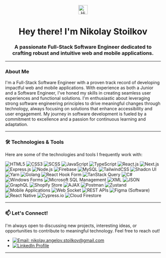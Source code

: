 <div align="center">
  <img src="https://raw.githubusercontent.com/Maneza/Maneza/master/hi.gif" width="30px" alt="Hi" />
  <h1>Hey there! I'm Nikolay Stoilkov</h1>
  <h3>A passionate Full-Stack Software Engineer dedicated to crafting robust and intuitive web and mobile applications.</h3>
</div>

---

### About Me

I'm a Full-Stack Software Engineer with a proven track record of developing impactful web and mobile applications. With experience as both a Junior and a Software Engineer, I've honed my skills in creating seamless user experiences and functional solutions. I'm enthusiastic about leveraging strong software engineering principles to drive meaningful changes through technology, always focusing on solutions that enhance accessibility and user engagement. My journey in software development is fueled by a commitment to excellence and a passion for continuous learning and adaptation.

---

### 🛠️ Technologies & Tools

Here are some of the technologies and tools I frequently work with:

<p>
  <img src="https://img.shields.io/badge/HTML5-E34F26?style=for-the-badge&logo=html5&logoColor=white" alt="HTML5" />
  <img src="https://img.shields.io/badge/CSS3-1572B6?style=for-the-badge&logo=css3&logoColor=white" alt="CSS3" />
  <img src="https://img.shields.io/badge/SCSS-CC6699?style=for-the-badge&logo=sass&logoColor=white" alt="SCSS" />
  <img src="https://img.shields.io/badge/JavaScript-F7DF1E?style=for-the-badge&logo=javascript&logoColor=black" alt="JavaScript" />
  <img src="https://img.shields.io/badge/TypeScript-3178C6?style=for-the-badge&logo=typescript&logoColor=white" alt="TypeScript" />
  <img src="https://img.shields.io/badge/React-61DAFB?style=for-the-badge&logo=react&logoColor=black" alt="React.js" />
  <img src="https://img.shields.io/badge/Next.js-000000?style=for-the-badge&logo=next.js&logoColor=white" alt="Next.js" />
  <img src="https://img.shields.io/badge/Express.js-000000?style=for-the-badge&logo=express&logoColor=white" alt="Express.js" />
  <img src="https://img.shields.io/badge/Node.js-339933?style=for-the-badge&logo=node.js&logoColor=white" alt="Node.js" />
  <img src="https://img.shields.io/badge/Firebase-FFCA28?style=for-the-badge&logo=firebase&logoColor=black" alt="Firebase" />
  <img src="https://img.shields.io/badge/MySQL-4479A1?style=for-the-badge&logo=mysql&logoColor=white" alt="MySQL" />
  <img src="https://img.shields.io/badge/Tailwind_CSS-06B6D4?style=for-the-badge&logo=tailwind-css&logoColor=white" alt="TailwindCSS" />
  <img src="https://img.shields.io/badge/Shadcn_UI-000000?style=for-the-badge&logo=shadcnui&logoColor=white" alt="Shadcn UI" />
  <img src="https://img.shields.io/badge/Yarn-2C8EBB?style=for-the-badge&logo=yarn&logoColor=white" alt="Yarn" />
  <img src="https://img.shields.io/badge/Go-00ADD8?style=for-the-badge&logo=go&logoColor=white" alt="Golang" />
  <img src="https://img.shields.io/badge/React_Hook_Form-EC5990?style=for-the-badge&logo=reacthookform&logoColor=white" alt="React Hook Form" />
  <img src="https://img.shields.io/badge/TanStack_Query-FF4154?style=for-the-badge&logo=reactquery&logoColor=white" alt="TanStack Query" />
  <img src="https://img.shields.io/badge/C%23-239120?style=for-the-badge&logo=c-sharp&logoColor=white" alt="C#" />
  <img src="https://img.shields.io/badge/Windows_Forms-0078D4?style=for-the-badge&logo=windows-forms&logoColor=white" alt="Windows Forms" />
  <img src="https://img.shields.io/badge/Microsoft_SQL_Server-CC2927?style=for-the-badge&logo=microsoft-sql-server&logoColor=white" alt="Microsoft SQL Management" />
  <img src="https://img.shields.io/badge/XML-60A5FA?style=for-the-badge&logo=xml&logoColor=white" alt="XML" />
  <img src="https://img.shields.io/badge/JSON-000000?style=for-the-badge&logo=json&logoColor=white" alt="JSON" />
  <img src="https://img.shields.io/badge/GraphQL-E10098?style=for-the-badge&logo=graphql&logoColor=white" alt="GraphQL" />
  <img src="https://img.shields.io/badge/Shopify-95BF47?style=for-the-badge&logo=shopify&logoColor=white" alt="Shopify Store" />
  <img src="https://img.shields.io/badge/AJAX-0A2C55?style=for-the-badge&logo=ajax&logoColor=white" alt="AJAX" />
  <img src="https://img.shields.io/badge/Postman-FF6C37?style=for-the-badge&logo=postman&logoColor=white" alt="Postman" />
  <img src="https://img.shields.io/badge/Zustand-000000?style=for-the-badge&logo=zustand&logoColor=white" alt="Zustand" />
  <img src="https://img.shields.io/badge/Mobile_Applications-37B6F6?style=for-the-badge&logo=apple&logoColor=white" alt="Mobile Applications" />
  <img src="https://img.shields.io/badge/WebSockets-1A1A1A?style=for-the-badge&logo=socket.io&logoColor=white" alt="Web Socket" />
  <img src="https://img.shields.io/badge/REST_APIs-005C9C?style=for-the-badge&logo=rest&logoColor=white" alt="REST APIs" />
  <img src="https://img.shields.io/badge/Figma-F24E1E?style=for-the-badge&logo=figma&logoColor=white" alt="Figma (Software)" />
  <img src="https://img.shields.io/badge/React_Native-61DAFB?style=for-the-badge&logo=react&logoColor=black" alt="React Native" />
  <img src="https://img.shields.io/badge/Cypress-17202C?style=for-the-badge&logo=cypress&logoColor=white" alt="Cypress.io" />
  <img src="https://img.shields.io/badge/Cloud_Firestore-FFCA28?style=for-the-badge&logo=firebase&logoColor=black" alt="Cloud Firestore" />
</p>

---

### 📫 Let's Connect!

I'm always open to discussing new projects, interesting ideas, or opportunities to contribute to meaningful technology. Feel free to reach out!


*   <a href="mailto:nikolay.angelov.stoilkov@gmail.com"><img src="https://img.shields.io/badge/Gmail-D14836?style=for-the-badge&logo=gmail&logoColor=white" alt="Email: nikolay.angelov.stoilkov@gmail.com" /></a>
*   <a href="https://www.linkedin.com/in/nikolay-stoilkov-5785b720b/"><img src="https://img.shields.io/badge/LinkedIn-0077B5?style=for-the-badge&logo=linkedin&logoColor=white" alt="LinkedIn Profile" /></a>

---
